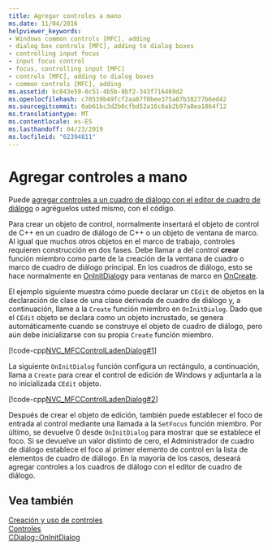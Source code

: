 ```yaml
---
title: Agregar controles a mano
ms.date: 11/04/2016
helpviewer_keywords:
- Windows common controls [MFC], adding
- dialog box controls [MFC], adding to dialog boxes
- controlling input focus
- input focus control
- focus, controlling input [MFC]
- controls [MFC], adding to dialog boxes
- common controls [MFC], adding
ms.assetid: bc843e59-0c51-4b5b-8bf2-343f716469d2
ms.openlocfilehash: c70539b49fcf2aa87f0bee375a87b38277b6ed42
ms.sourcegitcommit: 0ab61bc3d2b6cfbd52a16c6ab2b97a8ea1864f12
ms.translationtype: MT
ms.contentlocale: es-ES
ms.lasthandoff: 04/23/2019
ms.locfileid: "62394811"
---
```

# <a name="adding-controls-by-hand"></a>Agregar controles a mano

Puede [agregar controles a un cuadro de diálogo con el editor de cuadro de diálogo](../mfc/using-the-dialog-editor-to-add-controls.md) o agréguelos usted mismo, con el código.

Para crear un objeto de control, normalmente insertará el objeto de control de C++ en un cuadro de diálogo de C++ o un objeto de ventana de marco. Al igual que muchos otros objetos en el marco de trabajo, controles requieren construcción en dos fases. Debe llamar a del control **crear** función miembro como parte de la creación de la ventana de cuadro o marco de cuadro de diálogo principal. En los cuadros de diálogo, esto se hace normalmente en [OnInitDialog](../mfc/reference/cdialog-class.md#oninitdialog)y para ventanas de marco en [OnCreate](../mfc/reference/cwnd-class.md#oncreate).

El ejemplo siguiente muestra cómo puede declarar un `CEdit` de objetos en la declaración de clase de una clase derivada de cuadro de diálogo y, a continuación, llame a la `Create` función miembro en `OnInitDialog`. Dado que el `CEdit` objeto se declara como un objeto incrustado, se genera automáticamente cuando se construye el objeto de cuadro de diálogo, pero aún debe inicializarse con su propia `Create` función miembro.

[!code-cpp[NVC_MFCControlLadenDialog#1](../mfc/codesnippet/cpp/adding-controls-by-hand_1.h)]

La siguiente `OnInitDialog` función configura un rectángulo, a continuación, llama a `Create` para crear el control de edición de Windows y adjuntarla a la no inicializada `CEdit` objeto.

[!code-cpp[NVC_MFCControlLadenDialog#2](../mfc/codesnippet/cpp/adding-controls-by-hand_2.cpp)]

Después de crear el objeto de edición, también puede establecer el foco de entrada al control mediante una llamada a la `SetFocus` función miembro. Por último, se devuelve 0 desde `OnInitDialog` para mostrar que se establece el foco. Si se devuelve un valor distinto de cero, el Administrador de cuadro de diálogo establece el foco al primer elemento de control en la lista de elementos de cuadro de diálogo. En la mayoría de los casos, deseará agregar controles a los cuadros de diálogo con el editor de cuadro de diálogo.

## <a name="see-also"></a>Vea también

[Creación y uso de controles](../mfc/making-and-using-controls.md)<br/>
[Controles](../mfc/controls-mfc.md)<br/>
[CDialog::OnInitDialog](../mfc/reference/cdialog-class.md#oninitdialog)
